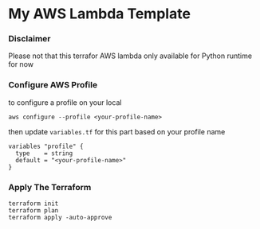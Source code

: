 # My AWS Lambda Template

### Disclaimer

Please not that this terrafor AWS lambda only available for Python runtime for now

### Configure AWS Profile

to configure a profile on your local

```
aws configure --profile <your-profile-name>
```

then update `variables.tf` for this part based on your profile name

```
variables "profile" {
  type    = string
  default = "<your-profile-name>"
}
```

### Apply The Terraform

```
terraform init
terraform plan
terraform apply -auto-approve
```
